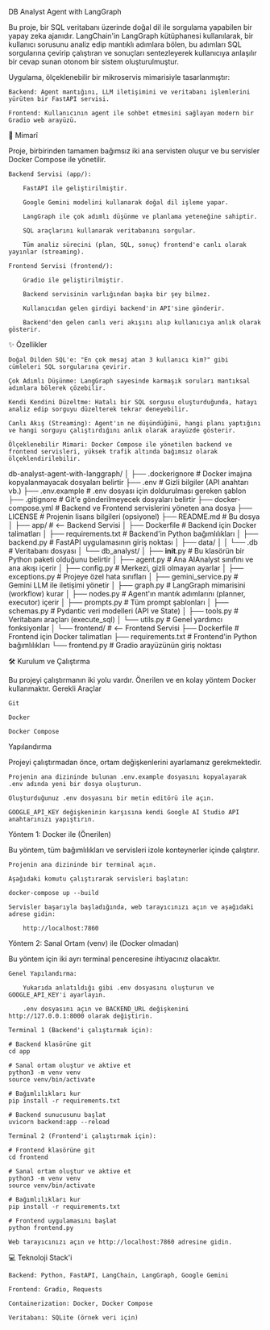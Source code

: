 DB Analyst Agent with LangGraph

Bu proje, bir SQL veritabanı üzerinde doğal dil ile sorgulama yapabilen bir yapay zeka ajanıdır. LangChain'in LangGraph kütüphanesi kullanılarak, bir kullanıcı sorusunu analiz edip mantıklı adımlara bölen, bu adımları SQL sorgularına çevirip çalıştıran ve sonuçları sentezleyerek kullanıcıya anlaşılır bir cevap sunan otonom bir sistem oluşturulmuştur.

Uygulama, ölçeklenebilir bir mikroservis mimarisiyle tasarlanmıştır:

    Backend: Agent mantığını, LLM iletişimini ve veritabanı işlemlerini yürüten bir FastAPI servisi.

    Frontend: Kullanıcının agent ile sohbet etmesini sağlayan modern bir Gradio web arayüzü.

🚀 Mimarî

Proje, birbirinden tamamen bağımsız iki ana servisten oluşur ve bu servisler Docker Compose ile yönetilir.

    Backend Servisi (app/):

        FastAPI ile geliştirilmiştir.

        Google Gemini modelini kullanarak doğal dil işleme yapar.

        LangGraph ile çok adımlı düşünme ve planlama yeteneğine sahiptir.

        SQL araçlarını kullanarak veritabanını sorgular.

        Tüm analiz sürecini (plan, SQL, sonuç) frontend'e canlı olarak yayınlar (streaming).

    Frontend Servisi (frontend/):

        Gradio ile geliştirilmiştir.

        Backend servisinin varlığından başka bir şey bilmez.

        Kullanıcıdan gelen girdiyi backend'in API'sine gönderir.

        Backend'den gelen canlı veri akışını alıp kullanıcıya anlık olarak gösterir.

✨ Özellikler

    Doğal Dilden SQL'e: "En çok mesaj atan 3 kullanıcı kim?" gibi cümleleri SQL sorgularına çevirir.

    Çok Adımlı Düşünme: LangGraph sayesinde karmaşık soruları mantıksal adımlara bölerek çözebilir.

    Kendi Kendini Düzeltme: Hatalı bir SQL sorgusu oluşturduğunda, hatayı analiz edip sorguyu düzelterek tekrar deneyebilir.

    Canlı Akış (Streaming): Agent'ın ne düşündüğünü, hangi planı yaptığını ve hangi sorguyu çalıştırdığını anlık olarak arayüzde gösterir.

    Ölçeklenebilir Mimari: Docker Compose ile yönetilen backend ve frontend servisleri, yüksek trafik altında bağımsız olarak ölçeklendirilebilir.



db-analyst-agent-with-langgraph/
│
├── .dockerignore         # Docker imajına kopyalanmayacak dosyaları belirtir
├── .env                  # Gizli bilgiler (API anahtarı vb.)
├── .env.example          # .env dosyası için doldurulması gereken şablon
├── .gitignore            # Git'e gönderilmeyecek dosyaları belirtir
├── docker-compose.yml    # Backend ve Frontend servislerini yöneten ana dosya
├── LICENSE               # Projenin lisans bilgileri (opsiyonel)
├── README.md             # Bu dosya
│
├── app/                  # <-- Backend Servisi
│   ├── Dockerfile          # Backend için Docker talimatları
│   ├── requirements.txt    # Backend'in Python bağımlılıkları
│   ├── backend.py          # FastAPI uygulamasının giriş noktası
│   ├── data/
│   │   └── .db # Veritabanı dosyası
│   └── db_analyst/
│       ├── __init__.py     # Bu klasörün bir Python paketi olduğunu belirtir
│       ├── agent.py        # Ana AIAnalyst sınıfını ve ana akışı içerir
│       ├── config.py       # Merkezi, gizli olmayan ayarlar
│       ├── exceptions.py   # Projeye özel hata sınıfları
│       ├── gemini_service.py # Gemini LLM ile iletişimi yönetir
│       ├── graph.py        # LangGraph mimarisini (workflow) kurar
│       ├── nodes.py        # Agent'ın mantık adımlarını (planner, executor) içerir
│       ├── prompts.py      # Tüm prompt şablonları
│       ├── schemas.py      # Pydantic veri modelleri (API ve State)
│       ├── tools.py        # Veritabanı araçları (execute_sql)
│       └── utils.py        # Genel yardımcı fonksiyonlar
│
└── frontend/             # <-- Frontend Servisi
    ├── Dockerfile          # Frontend için Docker talimatları
    ├── requirements.txt    # Frontend'in Python bağımlılıkları
    └── frontend.py         # Gradio arayüzünün giriş noktası



🛠️ Kurulum ve Çalıştırma

Bu projeyi çalıştırmanın iki yolu vardır. Önerilen ve en kolay yöntem Docker kullanmaktır.
Gerekli Araçlar

    Git

    Docker

    Docker Compose

Yapılandırma

Projeyi çalıştırmadan önce, ortam değişkenlerini ayarlamanız gerekmektedir.

    Projenin ana dizininde bulunan .env.example dosyasını kopyalayarak .env adında yeni bir dosya oluşturun.

    Oluşturduğunuz .env dosyasını bir metin editörü ile açın.

    GOOGLE_API_KEY değişkeninin karşısına kendi Google AI Studio API anahtarınızı yapıştırın.

Yöntem 1: Docker ile (Önerilen)

Bu yöntem, tüm bağımlılıkları ve servisleri izole konteynerler içinde çalıştırır.

    Projenin ana dizininde bir terminal açın.

    Aşağıdaki komutu çalıştırarak servisleri başlatın:

    docker-compose up --build

    Servisler başarıyla başladığında, web tarayıcınızı açın ve aşağıdaki adrese gidin:

        http://localhost:7860

Yöntem 2: Sanal Ortam (venv) ile (Docker olmadan)

Bu yöntem için iki ayrı terminal penceresine ihtiyacınız olacaktır.

    Genel Yapılandırma:

        Yukarıda anlatıldığı gibi .env dosyasını oluşturun ve GOOGLE_API_KEY'i ayarlayın.

        .env dosyasını açın ve BACKEND_URL değişkenini http://127.0.0.1:8000 olarak değiştirin.

    Terminal 1 (Backend'i çalıştırmak için):

    # Backend klasörüne git
    cd app

    # Sanal ortam oluştur ve aktive et
    python3 -m venv venv
    source venv/bin/activate

    # Bağımlılıkları kur
    pip install -r requirements.txt

    # Backend sunucusunu başlat
    uvicorn backend:app --reload

    Terminal 2 (Frontend'i çalıştırmak için):

    # Frontend klasörüne git
    cd frontend

    # Sanal ortam oluştur ve aktive et
    python3 -m venv venv
    source venv/bin/activate

    # Bağımlılıkları kur
    pip install -r requirements.txt

    # Frontend uygulamasını başlat
    python frontend.py

    Web tarayıcınızı açın ve http://localhost:7860 adresine gidin.

💻 Teknoloji Stack'i

    Backend: Python, FastAPI, LangChain, LangGraph, Google Gemini

    Frontend: Gradio, Requests

    Containerization: Docker, Docker Compose

    Veritabanı: SQLite (örnek veri için)